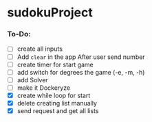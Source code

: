 # sudokuProject
### To-Do:
- [ ] create all inputs
- [ ] Add ``` clear ``` in the app After user send number
- [ ] create timer for start game
- [ ] add switch for degrees the game (-e, -m, -h)
- [ ] add Solver
- [ ] make it Dockeryze
- [x] create while loop for start
- [x] delete creating list manually 
- [x] send request and get all lists
